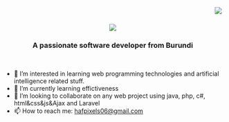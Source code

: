 <img align="right" src="https://visitor-badge.laobi.icu/badge?page_id=salesp07.salesp07" />

<h1 align="center">
    <img src="https://readme-typing-svg.herokuapp.com/?font=Righteous&size=35&center=true&vCenter=true&width=500&height=70&duration=4000&lines=Hi+There!+👋;+I'm+Alain+Fleury+Hat!;" />
</h1>

<h3 align="center">A passionate software developer from Burundi </h3>

<br/>

- 👀 I’m interested in learning web programming technologies and artificial intelligence related stuff.
- 🌱 I’m currently learning effictiveness
- 💞️ I’m looking to collaborate on any web project using java, php, c#, html&css&js&Ajax and Laravel
- 📫 How to reach me: hafpixels06@gmail.com

<!---
Hafgun/Hafgun is a ✨ special ✨ repository because its `README.md` (this file) appears on your GitHub profile.
You can click the Preview link to take a look at your changes.
--->
